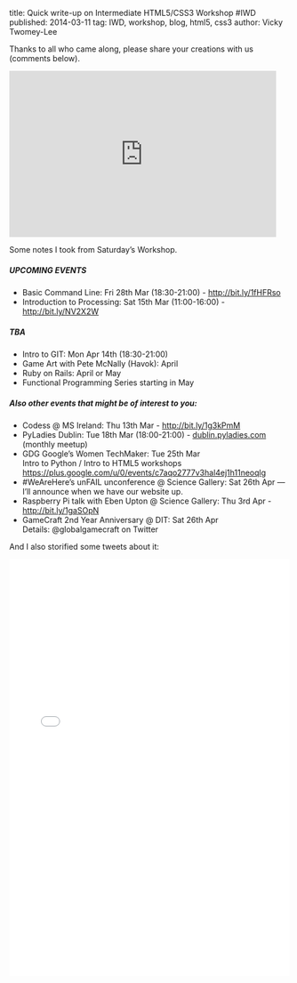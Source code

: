 title: Quick write-up on Intermediate HTML5/CSS3 Workshop #IWD
published: 2014-03-11
tag: IWD, workshop, blog, html5, css3
author: Vicky Twomey-Lee

<p>Thanks to all who came along, please share your creations with us (comments below).</p>
<p><iframe frameborder="0" height="299" src="https://docs.google.com/presentation/d/1vkiC90Qc-O5KgVpCq9v7nflJRzXT0orqKGErVZAilEo/embed?start=false&amp;loop=false&amp;delayms=3000" width="480"></iframe></p>
<p>Some notes I took from Saturday&#8217;s Workshop.</p>
<p>
<script src="https://hackpad.com/nus55DqFJtL.js" type="text/javascript"></script></p>
<h5>UPCOMING EVENTS</h5>
<ul><li>Basic Command Line: Fri 28th Mar (18:30-21:00) - <a href="http://bit.ly/1fHFRso">http://bit.ly/1fHFRso</a></li>
<li>Introduction to Processing: Sat 15th Mar (11:00-16:00) - <a href="http://bit.ly/NV2X2W">http://bit.ly/NV2X2W</a></li>
</ul><h5>TBA</h5>
<ul><li>Intro to GIT: Mon Apr 14th (18:30-21:00)</li>
<li>Game Art with Pete McNally (Havok): April</li>
<li>Ruby on Rails: April or May</li>
<li>Functional Programming Series starting in May</li>
</ul><h5>Also other events that might be of interest to you:</h5>
<ul><li>Codess @ MS Ireland: Thu 13th Mar - <a href="http://bit.ly/1g3kPmM">http://bit.ly/1g3kPmM</a></li>
<li>PyLadies Dublin: Tue 18th Mar (18:00-21:00) - <a href="http://www.meetup.com/PyLadiesDublin/">dublin.pyladies.com</a> (monthly meetup)</li>
<li>GDG Google’s Women TechMaker: Tue 25th Mar <br/> Intro to Python / Intro to HTML5 workshops <br/><a href="https://plus.google.com/u/0/events/c7aqo2777v3hal4ej1h11neoqlg">https://plus.google.com/u/0/events/c7aqo2777v3hal4ej1h11neoqlg</a></li>
<li>#WeAreHere’s unFAIL unconference @ Science Gallery: Sat 26th Apr &#8212; I’ll announce when we have our website up.</li>
<li>Raspberry Pi talk with Eben Upton @ Science Gallery: Thu 3rd Apr - <a href="http://bit.ly/1gaSOpN">http://bit.ly/1gaSOpN</a></li>
<li>GameCraft 2nd Year Anniversary @ DIT: Sat 26th Apr <br/> Details: @globalgamecraft on Twitter</li>
</ul><p>And I also storified some tweets about it:</p>
<div class="storify"><iframe frameborder="no" height="750" src="//storify.com/whykay/coding-grace-intermediate-html5-css3-iwd/embed?header=false" width="100%"></iframe>
<script src="//storify.com/whykay/coding-grace-intermediate-html5-css3-iwd.js?header=false" type="text/javascript"></script></div>